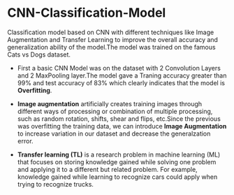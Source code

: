 # CNN-Classification-Model
Classification model based on CNN with different techniques like Image Augmentation and Transfer Learning to improve the overall accuracy and generalization ability of the model.The model was trained on the famous Cats vs Dogs dataset.

* First a basic CNN Model was on the dataset with 2 Convolution Layers and 2 MaxPooling layer.The model gave a Traning accuracy greater than 99% and test accuracy of 83% which clearly indicates that the model is **Overfitting**.

*  **Image augmentation** artificially creates training images through different ways of processing or combination of multiple processing, such as random rotation, shifts, shear and flips, etc.Since the previous was overfitting the training data, we can introduce **Image Augmentation** to increase variation in our dataset and decrease the generalzation error. 

* **Transfer learning (TL)** is a research problem in machine learning (ML) that focuses on storing knowledge gained while solving one problem and applying it to a different but related problem. For example, knowledge gained while learning to recognize cars could apply when trying to recognize trucks. 

